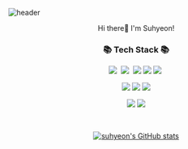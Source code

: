 ![header](https://capsule-render.vercel.app/api?type=waving&color=gradient&height=300&text=Welcome&fontSize=90&animation=fadeIn&fontAlignY=38&desc=Suheyon's%20GitHub%20Profile&descAlignY=51&descAlign=62)

<p align="center">
Hi there👋 I'm Suhyeon!
</p>

<h3 align="center">📚 Tech Stack 📚</h3>
<p align="center">
  <img src="https://img.shields.io/badge/TypeScript-3178C6?style=flat-square&logo=TypeScript&logoColor=white"/></a>&nbsp 
  <img src="https://img.shields.io/badge/JavaScript-ffb13b?style=flat-square&logo=javascript&logoColor=white"/></a>&nbsp 
  <img src="https://img.shields.io/badge/HTML5-E34F26?style=flat-square&logo=HTML5&logoColor=white"/>
  <img src="https://img.shields.io/badge/CSS3-1572B6?style=flat-square&logo=CSS3&logoColor=white"/>
  <img src="https://img.shields.io/badge/Python-3766AB?style=flat-square&logo=Python&logoColor=white"/></a>&nbsp 
</p

</br>

<p align="center">
<img src="https://img.shields.io/badge/React-61DAFB?style=flat-square&logo=React&logoColor=black"/></a>
<img src="https://img.shields.io/badge/TailwindCSS-06B6D4?style=flat-square&logo=TailwindCSS&logoColor=white"/></a>
<img src="https://img.shields.io/badge/styled components-DB7093?style=flat-square&logo=styled-components&logoColor=white"/></a>
</p>

<p align="center">
<img src="https://img.shields.io/badge/Docker-2496ED?style=flat-square&logo=Docker&logoColor=white"/></a>
<img src="https://img.shields.io/badge/NGINX-009639?style=flat-square&logo=NGINX&logoColor=white"/></a>
</p>

</br>

<div align="center">
 
[![suhyeon's GitHub stats](https://github-readme-stats.vercel.app/api?username=suhyeon0921&count_private=true&show_icons=true&include_all_commits=true&disable_animations=true&theme=material-palenight)](https://github.com/anuraghazra/github-readme-stats)
</div>
